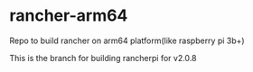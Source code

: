 # rancher-arm64
Repo to build rancher on arm64 platform(like raspberry pi 3b+)

This is the branch for building rancherpi for v2.0.8
